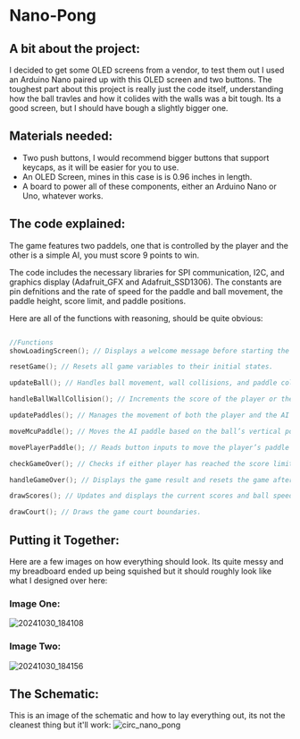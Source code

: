 # Nano-Pong

## A bit about the project:
I decided to get some OLED screens from a vendor, to test them out I used an Arduino Nano paired up
with this OLED screen and two buttons. The toughest part about this project is really just the code itself, understanding how the ball travles and how it colides with the walls was a bit tough. Its a good screen, but I should have bough a slightly bigger one. 

## Materials needed: 

- Two push buttons, I would recommend bigger buttons that support keycaps, as it will be easier for you to use.
- An OLED Screen, mines in this case is is 0.96 inches in length. 
- A board to power all of these components, either an Arduino Nano or Uno, whatever works.

## The code explained: 

The game features two paddels, one that is controlled by the player and the other is a simple AI, you 
must score 9 points to win. 

The code includes the necessary libraries for SPI communication, I2C, and graphics display (Adafruit_GFX and Adafruit_SSD1306). The constants are pin defnitions and the rate of speed for the paddle and ball movement, the paddle height, score limit, and paddle positions.

Here are all of the functions with reasoning, should be quite obvious: 

```C 

//Functions
showLoadingScreen(); // Displays a welcome message before starting the game.

resetGame(); // Resets all game variables to their initial states.

updateBall(); // Handles ball movement, wall collisions, and paddle collisions. It updates the ball's position based on its current direction and speed.

handleBallWallCollision(); // Increments the score of the player or the opponent when the ball hits the wall and resets the ball position.

updatePaddles(); // Manages the movement of both the player and the AI paddle.

moveMcuPaddle(); // Moves the AI paddle based on the ball’s vertical position.

movePlayerPaddle(); // Reads button inputs to move the player’s paddle up or down.

checkGameOver(); // Checks if either player has reached the score limit.

handleGameOver(); // Displays the game result and resets the game after a delay.

drawScores(); // Updates and displays the current scores and ball speed.

drawCourt(); // Draws the game court boundaries.

```
## Putting it Together: 

Here are a few images on how everything should look. Its quite messy and my breadboard ended up being squished but it should roughly look like what I designed over here: 

### Image One:
![20241030_184108](https://github.com/user-attachments/assets/abbcf968-a1a9-4a17-9315-e03126457049)



### Image Two: 
![20241030_184156](https://github.com/user-attachments/assets/c5ac86a6-616c-4b1a-be53-fc8bdb832f08)


## The Schematic: 

This is an image of the schematic and how to lay everything out, its not the cleanest thing but it'll work: 
![circ_nano_pong](https://github.com/user-attachments/assets/fdf160f7-b7e0-4c16-a9de-4756da7035fc)


